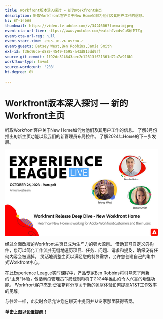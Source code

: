 ```yaml
---
title: Workfront版本深入探讨 — 新的Workfront主页
description: 听取Workfront客户关于New Home如何为他们及其用户工作的信息。
kt: KT-14069
thumbnail: https://video.tv.adobe.com/v/3424606?format=jpeg
event-cta-url-live: https://www.youtube.com/watch?v=dvCuSQfMTZg
event-cta-url-reg: null
event-start-time: 2023-10-26 09:00-7
event-guests: Betsey West,Ben Robbins,Jamie Smith
exl-id: f36c96ce-d889-4549-8595-a43d815dd9af
source-git-commit: 1792dc318643aec2c12613f621361d72a7a918b1
workflow-type: tm+mt
source-wordcount: '208'
ht-degree: 0%

---
```


# Workfront版本深入探讨 — 新的Workfront主页

听取Workfront客户关于New Home如何为他们及其用户工作的信息。 了解8月份推出的新主页功能以及我们的新管理员布局控件。 了解2024年Home的下一步发展。

[![ExL LIVE 2023年9月22日](../assets/Oct26_exl_live_WebBanner.png)](https://www.youtube.com/watch?v=dvCuSQfMTZg)

经过全面改版的Workfront主页已成为生产力的强大源泉。 借助其可自定义的构件，您可以简化工作流并无缝地遍历项目、任务、问题、请求和提及，确保没有任何内容会被漏掉。 灵活地调整主页以满足您的特殊需求，允许您创建自己的集中式Workfront中心。

在此Experience League实时课程中，产品专家Ben Robbins将引导您了解新的“主页”体验，包括新的管理员布局控制和将于2024年推出的令人兴奋的增强功能。 Workfront客户杰米·史密斯将分享关于新的家庭体验如何提高AT&amp;T工作效率的见解。

与往常一样，此实时会话允许您在聊天中提问并从专家那里获得答案。

**单击上图以设置提醒！**
